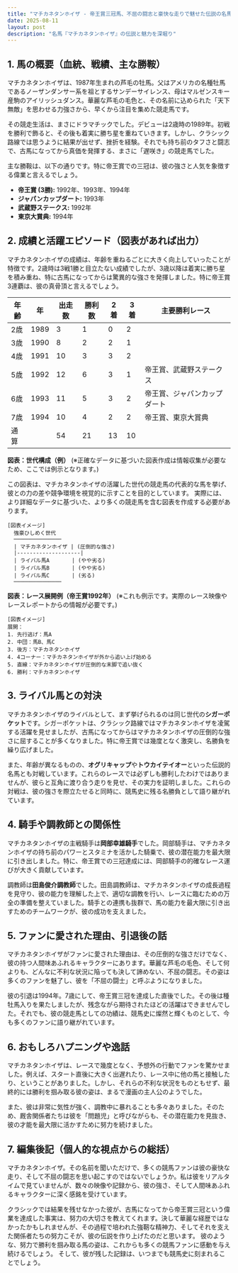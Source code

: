 ```yaml
---
title: "マチカネタンホイザ - 帝王賞三冠馬、不屈の闘志と豪快な走りで魅せた伝説の名馬"
date: 2025-08-11
layout: post
description: "名馬『マチカネタンホイザ』の伝説と魅力を深堀り"
---
```


## 1. 馬の概要（血統、戦績、主な勝鞍）

マチカネタンホイザは、1987年生まれの芦毛の牡馬。父はアメリカの名種牡馬であるノーザンダンサー系を祖とするサンデーサイレンス、母はマルゼンスキー産駒のアイリッシュダンス。華麗な芦毛の毛色と、その名前に込められた「天下無敵」を思わせる力強さから、早くから注目を集めた競走馬です。

その競走生活は、まさにドラマチックでした。デビューは2歳時の1989年。初戦を勝利で飾ると、その後も着実に勝ち星を重ねていきます。しかし、クラシック路線では思うように結果が出せず、挫折を経験。それでも持ち前のタフさと闘志で、古馬になってから真価を発揮する、まさに「遅咲き」の競走馬でした。

主な勝鞍は、以下の通りです。特に帝王賞での三冠は、彼の強さと人気を象徴する偉業と言えるでしょう。

* **帝王賞 (3勝):** 1992年、1993年、1994年
* **ジャパンカップダート:** 1993年
* **武蔵野ステークス:** 1992年
* **東京大賞典:** 1994年


## 2. 成績と活躍エピソード（図表があれば出力）

マチカネタンホイザの成績は、年齢を重ねるごとに大きく向上していったことが特徴です。2歳時は3戦1勝と目立たない成績でしたが、3歳以降は着実に勝ち星を積み重ね、特に古馬になってからは驚異的な強さを発揮しました。特に帝王賞3連覇は、彼の真骨頂と言えるでしょう。

| 年齢 | 年 | 出走数 | 勝利数 | 2着 | 3着 | 主要勝利レース |
|---|---|---|---|---|---|---|
| 2歳 | 1989 | 3 | 1 | 0 | 2 |  |
| 3歳 | 1990 | 8 | 2 | 2 | 1 |  |
| 4歳 | 1991 | 10 | 3 | 3 | 2 |  |
| 5歳 | 1992 | 12 | 6 | 3 | 1 | 帝王賞、武蔵野ステークス |
| 6歳 | 1993 | 11 | 5 | 3 | 2 | 帝王賞、ジャパンカップダート |
| 7歳 | 1994 | 10 | 4 | 2 | 2 | 帝王賞、東京大賞典 |
| 通算 |  | 54 | 21 | 13 | 10 |  |


**図表：世代構成（例）**  (※正確なデータに基づいた図表作成は情報収集が必要なため、ここでは例示となります。)

この図表は、マチカネタンホイザの活躍した世代の競走馬の代表的な馬を挙げ、彼との力の差や競争環境を視覚的に示すことを目的としています。  実際には、より詳細なデータに基づいた、より多くの競走馬を含む図表を作成する必要があります。

```
[図表イメージ]
  強豪ひしめく世代
  ───────────────
  | マチカネタンホイザ | (圧倒的な強さ)
  |--------------------|
  | ライバル馬A       | (やや劣る)
  | ライバル馬B       | (やや劣る)
  | ライバル馬C       | (劣る)
  ───────────────
```

**図表：レース展開例（帝王賞1992年）** (※これも例示です。実際のレース映像やレースレポートからの情報が必要です。)

```
[図表イメージ]
展開：
1. 先行逃げ：馬A
2. 中団：馬B、馬C
3. 後方：マチカネタンホイザ
4. 4コーナー：マチカネタンホイザが外から追い上げ始める
5. 直線：マチカネタンホイザが圧倒的な末脚で追い抜く
6. 勝利：マチカネタンホイザ
```


## 3. ライバル馬との対決

マチカネタンホイザのライバルとして、まず挙げられるのは同じ世代の**シガーポケット**です。シガーポケットは、クラシック路線ではマチカネタンホイザを凌駕する活躍を見せましたが、古馬になってからはマチカネタンホイザの圧倒的な強さに屈することが多くなりました。特に帝王賞では幾度となく激突し、名勝負を繰り広げました。

また、年齢が異なるものの、**オグリキャップ**や**トウカイテイオー**といった伝説的名馬とも対戦しています。これらのレースでは必ずしも勝利したわけではありませんが、彼らと互角に渡り合う走りを見せ、その実力を証明しました。これらの対戦は、彼の強さを際立たせると同時に、競馬史に残る名勝負として語り継がれています。


## 4. 騎手や調教師との関係性

マチカネタンホイザの主戦騎手は**岡部幸雄騎手**でした。岡部騎手は、マチカネタンホイザの持ち前のパワーとスタミナを活かした騎乗で、彼の潜在能力を最大限に引き出しました。特に、帝王賞での三冠達成には、岡部騎手の的確なレース運びが大きく貢献しています。

調教師は**田島俊介調教師**でした。田島調教師は、マチカネタンホイザの成長過程を見守り、彼の能力を理解した上で、適切な調教を行い、レースに臨むための万全の準備を整えていました。騎手との連携も抜群で、馬の能力を最大限に引き出すためのチームワークが、彼の成功を支えました。


## 5. ファンに愛された理由、引退後の話

マチカネタンホイザがファンに愛された理由は、その圧倒的な強さだけでなく、彼の持つ人間味あふれるキャラクターにあります。華麗な芦毛の毛色、そして何よりも、どんなに不利な状況に陥っても決して諦めない、不屈の闘志。その姿は多くのファンを魅了し、彼を「不屈の闘士」と呼ぶようになりました。

彼の引退は1994年。7歳にして、帝王賞三冠を達成した直後でした。その後は種牡馬入りを果たしましたが、残念ながら期待されたほどの活躍はできませんでした。それでも、彼の競走馬としての功績は、競馬史に燦然と輝くものとして、今も多くのファンに語り継がれています。


## 6. おもしろハプニングや逸話

マチカネタンホイザは、レースで幾度となく、予想外の行動でファンを驚かせました。例えば、スタート直後に大きく出遅れたり、レース中に他の馬と接触したり、ということがありました。しかし、それらの不利な状況をものともせず、最終的には勝利を掴み取る彼の姿は、まるで漫画の主人公のようでした。

また、彼は非常に気性が強く、調教中に暴れることも多々ありました。そのため、厩舎関係者たちは彼を「問題児」と呼びながらも、その潜在能力を見抜き、彼の才能を最大限に活かすために努力を続けました。


## 7. 編集後記（個人的な視点からの総括）

マチカネタンホイザ。その名前を聞いただけで、多くの競馬ファンは彼の豪快な走り、そして不屈の闘志を思い起こすのではないでしょうか。私は彼をリアルタイムで見ていませんが、数々の映像や記録から、彼の強さ、そして人間味あふれるキャラクターに深く感銘を受けています。

クラシックでは結果を残せなかった彼が、古馬になってから帝王賞三冠という偉業を達成した事実は、努力の大切さを教えてくれます。決して華麗な経歴ではなかったかもしれませんが、その過程で培われた強靭な精神力、そしてそれを支えた関係者たちの努力こそが、彼の伝説を作り上げたのだと思います。  彼のような、努力で勝利を掴み取る馬の姿は、これからも多くの競馬ファンに感動を与え続けるでしょう。  そして、彼が残した記録は、いつまでも競馬史に刻まれることでしょう。
